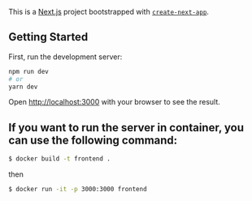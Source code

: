 This is a [Next.js](https://nextjs.org/) project bootstrapped with [`create-next-app`](https://github.com/vercel/next.js/tree/canary/packages/create-next-app).

## Getting Started

First, run the development server:

```bash
npm run dev
# or
yarn dev
```

Open [http://localhost:3000](http://localhost:3000) with your browser to see the result.

## If you want to run the server in container, you can use the following command:
    
```bash
$ docker build -t frontend .
```
then
```bash
$ docker run -it -p 3000:3000 frontend
```